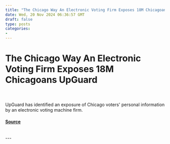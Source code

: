 ```yaml
---
title: "The Chicago Way An Electronic Voting Firm Exposes 18M Chicagoans UpGuard"
date: Wed, 20 Nov 2024 06:36:57 GMT
draft: false
type: posts
categories: 
- 
---
```

# The Chicago Way An Electronic Voting Firm Exposes 18M Chicagoans UpGuard

<br/>

<br/>
UpGuard has identified an exposure of Chicago voters' personal information by an electronic voting machine firm.

#### [Source](https://www.upguard.com/breaches/cloud-leak-chicago-voters)

<br/>
---
